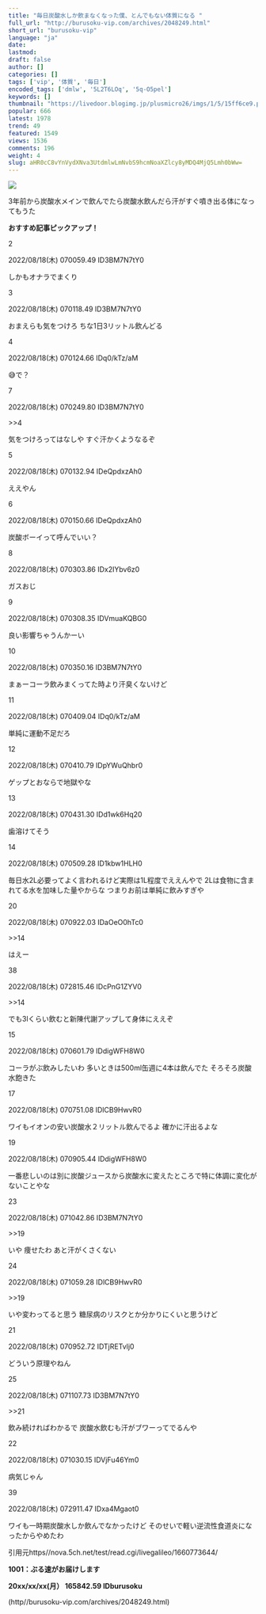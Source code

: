 ```yaml
---
title: "毎日炭酸水しか飲まなくなった僕、とんでもない体質になる "
full_url: "http://burusoku-vip.com/archives/2048249.html"
short_url: "burusoku-vip"
language: "ja"
date: 
lastmod: 
draft: false
author: []
categories: []
tags: ['vip', '体質', '毎日']
encoded_tags: ['dmlw', '5L2T6LOq', '5q-O5pel']
keywords: []
thumbnail: "https://livedoor.blogimg.jp/plusmicro26/imgs/1/5/15ff6ce9.png"
popular: 666
latest: 1978
trend: 49
featured: 1549
views: 1536
comments: 196
weight: 4
slug: aHR0cC8vYnVydXNva3UtdmlwLmNvbS9hcmNoaXZlcy8yMDQ4MjQ5Lmh0bWw=
---
```


![](https://livedoor.blogimg.jp/plusmicro26/imgs/1/5/15ff6ce9.png)

<div><p>3年前から炭酸水メインで飲んでたら炭酸水飲んだら汗がすぐ噴き出る体になってもうた</p><p><b>おすすめ記事ピックアップ！</b></p> <p class='g-ad1'> </p> <p class='g-ad2'> </p> <p></p> <p>2 <p> 2022/08/18(木) 070059.49 ID3BM7N7tY0</p></p><p> しかもオナラでまくり </p> <p>3 <p> 2022/08/18(木) 070118.49 ID3BM7N7tY0</p></p><p> おまえらも気をつけろ ちな1日3リットル飲んどる </p> <p>4 <p> 2022/08/18(木) 070124.66 IDq0/kTz/aM</p></p><p> 😅で？ </p> <p>7 <p> 2022/08/18(木) 070249.80 ID3BM7N7tY0</p></p><p> <p class='anchor'>>>4</p> 気をつけろってはなしや すぐ汗かくようなるぞ </p> <p>5 <p> 2022/08/18(木) 070132.94 IDeQpdxzAh0</p></p><p> ええやん </p> <p>6 <p> 2022/08/18(木) 070150.66 IDeQpdxzAh0</p></p><p> 炭酸ボーイって呼んでいい？ </p> <p>8 <p> 2022/08/18(木) 070303.86 IDx2IYbv6z0</p></p><p> ガスおじ </p> <p>9 <p> 2022/08/18(木) 070308.35 IDVmuaKQBG0</p></p><p> 良い影響ちゃうんかーい </p> <p>10 <p> 2022/08/18(木) 070350.16 ID3BM7N7tY0</p></p><p> まぁーコーラ飲みまくってた時より汗臭くないけど </p> <p>11 <p> 2022/08/18(木) 070409.04 IDq0/kTz/aM</p></p><p> 単純に運動不足だろ </p> <p>12 <p> 2022/08/18(木) 070410.79 IDpYWuQhbr0</p></p><p> ゲップとおならで地獄やな </p> <p>13 <p> 2022/08/18(木) 070431.30 IDd1wk6Hq20</p></p><p> 歯溶けてそう </p> <p>14 <p> 2022/08/18(木) 070509.28 ID1kbw1HLH0</p></p><p> 毎日水2L必要ってよく言われるけど実際は1L程度でええんやで 2Lは食物に含まれてる水を加味した量やからな つまりお前は単純に飲みすぎや </p> <p>20 <p> 2022/08/18(木) 070922.03 IDaOeO0hTc0</p></p><p> <p class='anchor'>>>14</p> はえー </p> <p>38 <p> 2022/08/18(木) 072815.46 IDcPnG1ZYV0</p></p><p> <p class='anchor'>>>14</p> でも3lくらい飲むと新陳代謝アップして身体にええぞ </p> <p>15 <p> 2022/08/18(木) 070601.79 IDdigWFH8W0</p></p><p> コーラがぶ飲みしたいわ 多いときは500ml缶週に4本は飲んでた そろそろ炭酸水飽きた </p> <p>17 <p> 2022/08/18(木) 070751.08 IDlCB9HwvR0</p></p><p> ワイもイオンの安い炭酸水２リットル飲んでるよ 確かに汗出るよな </p> <p>19 <p> 2022/08/18(木) 070905.44 IDdigWFH8W0</p></p><p> 一番悲しいのは別に炭酸ジュースから炭酸水に変えたところで特に体調に変化がないことやな </p> <p>23 <p> 2022/08/18(木) 071042.86 ID3BM7N7tY0</p></p><p> <p class='anchor'>>>19</p> いや 痩せたわ あと汗がくさくない </p> <p>24 <p> 2022/08/18(木) 071059.28 IDlCB9HwvR0</p></p><p> <p class='anchor'>>>19</p> いや変わってると思う 糖尿病のリスクとか分かりにくいと思うけど </p> <p>21 <p> 2022/08/18(木) 070952.72 IDTjRETvlj0</p></p><p> どういう原理やねん </p> <p>25 <p> 2022/08/18(木) 071107.73 ID3BM7N7tY0</p></p><p> <p class='anchor'>>>21</p> 飲み続ければわかるで 炭酸水飲むも汗がブワーってでるんや </p> <p>22 <p> 2022/08/18(木) 071030.15 IDVjFu46Ym0</p></p><p> 病気じゃん </p> <p>39 <p> 2022/08/18(木) 072911.47 IDxa4Mgaot0</p></p><p> ワイも一時期炭酸水しか飲んでなかったけど そのせいで軽い逆流性食道炎になったからやめたわ </p> <p>引用元https//nova.5ch.net/test/read.cgi/livegalileo/1660773644/</p> <p id='csw_block'></p> <p id='divSP1'> </p> <p><b>1001：ぶる速がお届けします <p> 20xx/xx/xx(月） 165842.59 IDburusoku</p></b></p> <p class='g-ad1'> </p> <p class='g-ad2'> </p> <p id='divSP'> </p> </div>

(http//burusoku-vip.com/archives/2048249.html)
